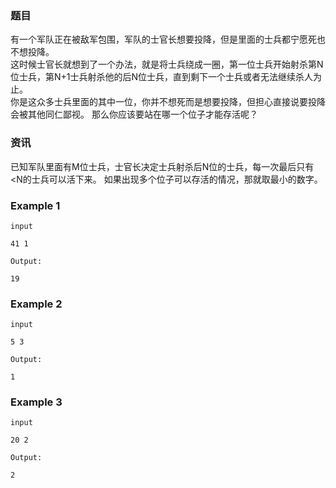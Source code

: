 ### 题目
有一个军队正在被敌军包围，军队的士官长想要投降，但是里面的士兵都宁愿死也不想投降。    
这时候士官长就想到了一个办法，就是将士兵绕成一圈，第一位士兵开始射杀第N位士兵，第N+1士兵射杀他的后N位士兵，直到剩下一个士兵或者无法继续杀人为止。    
你是这众多士兵里面的其中一位，你并不想死而是想要投降，但担心直接说要投降会被其他同仁鄙视。 那么你应该要站在哪一个位子才能存活呢？   

### 资讯
已知军队里面有M位士兵，士官长决定士兵射杀后N位的士兵，每一次最后只有<N的士兵可以活下来。 如果出现多个位子可以存活的情况，那就取最小的数字。

### Example 1  
`input`
```
41 1
```

`Output: `
```
19
```

### Example 2  
`input`
```
5 3
```

`Output: `
```
1
```

### Example 3 
`input`
```
20 2
```

`Output: `
```
2
```
